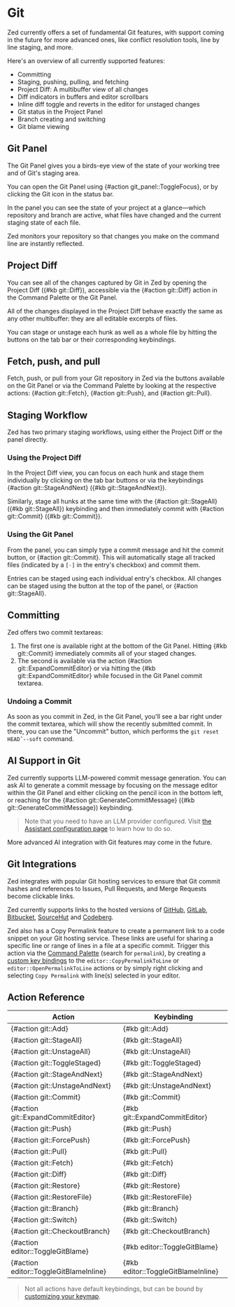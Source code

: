 # Git

Zed currently offers a set of fundamental Git features, with support coming in the future for more advanced ones, like conflict resolution tools, line by line staging, and more.

Here's an overview of all currently supported features:

- Committing
- Staging, pushing, pulling, and fetching
- Project Diff: A multibuffer view of all changes
- Diff indicators in buffers and editor scrollbars
- Inline diff toggle and reverts in the editor for unstaged changes
- Git status in the Project Panel
- Branch creating and switching
- Git blame viewing

## Git Panel

The Git Panel gives you a birds-eye view of the state of your working tree and of Git's staging area.

You can open the Git Panel using {#action git_panel::ToggleFocus}, or by clicking the Git icon in the status bar.

In the panel you can see the state of your project at a glance—which repository and branch are active, what files have changed and the current staging state of each file.

Zed monitors your repository so that changes you make on the command line are instantly reflected.

## Project Diff

You can see all of the changes captured by Git in Zed by opening the Project Diff ({#kb git::Diff}), accessible via the {#action git::Diff} action in the Command Palette or the Git Panel.

All of the changes displayed in the Project Diff behave exactly the same as any other multibuffer: they are all editable excerpts of files.

You can stage or unstage each hunk as well as a whole file by hitting the buttons on the tab bar or their corresponding keybindings.

<!-- Add media -->

## Fetch, push, and pull

Fetch, push, or pull from your Git repository in Zed via the buttons available on the Git Panel or via the Command Palette by looking at the respective actions: {#action git::Fetch}, {#action git::Push}, and {#action git::Pull}.

## Staging Workflow

Zed has two primary staging workflows, using either the Project Diff or the panel directly.

### Using the Project Diff

In the Project Diff view, you can focus on each hunk and stage them individually by clicking on the tab bar buttons or via the keybindings {#action git::StageAndNext} ({#kb git::StageAndNext}).

Similarly, stage all hunks at the same time with the {#action git::StageAll} ({#kb git::StageAll}) keybinding and then immediately commit with {#action git::Commit} ({#kb git::Commit}).

### Using the Git Panel

From the panel, you can simply type a commit message and hit the commit button, or {#action git::Commit}. This will automatically stage all tracked files (indicated by a `[·]` in the entry's checkbox) and commit them.

<!-- Show a set of changes with default staged -->

Entries can be staged using each individual entry's checkbox. All changes can be staged using the button at the top of the panel, or {#action git::StageAll}.

<!-- Add media -->

## Committing

Zed offers two commit textareas:

1. The first one is available right at the bottom of the Git Panel. Hitting {#kb git::Commit} immediately commits all of your staged changes.
2. The second is available via the action {#action git::ExpandCommitEditor} or via hitting the {#kb git::ExpandCommitEditor} while focused in the Git Panel commit textarea.

### Undoing a Commit

As soon as you commit in Zed, in the Git Panel, you'll see a bar right under the commit textarea, which will show the recently submitted commit.
In there, you can use the "Uncommit" button, which performs the `git reset HEADˆ--soft` command.

## AI Support in Git

Zed currently supports LLM-powered commit message generation.
You can ask AI to generate a commit message by focusing on the message editor within the Git Panel and either clicking on the pencil icon in the bottom left, or reaching for the {#action git::GenerateCommitMessage} ({#kb git::GenerateCommitMessage}) keybinding.

> Note that you need to have an LLM provider configured. Visit [the Assistant configuration page](./ai/configuration.md) to learn how to do so.

<!-- Add media -->

More advanced AI integration with Git features may come in the future.

## Git Integrations

Zed integrates with popular Git hosting services to ensure that Git commit hashes and references to Issues, Pull Requests, and Merge Requests become clickable links.

Zed currently supports links to the hosted versions of
[GitHub](https://github.com),
[GitLab](https://gitlab.com),
[Bitbucket](https://bitbucket.org),
[SourceHut](https://sr.ht) and
[Codeberg](https://codeberg.org).

Zed also has a Copy Permalink feature to create a permanent link to a code snippet on your Git hosting service.
These links are useful for sharing a specific line or range of lines in a file at a specific commit.
Trigger this action via the [Command Palette](./getting-started.md#command-palette) (search for `permalink`),
by creating a [custom key bindings](key-bindings.md#custom-key-bindings) to the
`editor::CopyPermalinkToLine` or `editor::OpenPermalinkToLine` actions
or by simply right clicking and selecting `Copy Permalink` with line(s) selected in your editor.

## Action Reference

| Action                                 | Keybinding                         |
| -------------------------------------- | ---------------------------------- |
| {#action git::Add}                     | {#kb git::Add}                     |
| {#action git::StageAll}                | {#kb git::StageAll}                |
| {#action git::UnstageAll}              | {#kb git::UnstageAll}              |
| {#action git::ToggleStaged}            | {#kb git::ToggleStaged}            |
| {#action git::StageAndNext}            | {#kb git::StageAndNext}            |
| {#action git::UnstageAndNext}          | {#kb git::UnstageAndNext}          |
| {#action git::Commit}                  | {#kb git::Commit}                  |
| {#action git::ExpandCommitEditor}      | {#kb git::ExpandCommitEditor}      |
| {#action git::Push}                    | {#kb git::Push}                    |
| {#action git::ForcePush}               | {#kb git::ForcePush}               |
| {#action git::Pull}                    | {#kb git::Pull}                    |
| {#action git::Fetch}                   | {#kb git::Fetch}                   |
| {#action git::Diff}                    | {#kb git::Diff}                    |
| {#action git::Restore}                 | {#kb git::Restore}                 |
| {#action git::RestoreFile}             | {#kb git::RestoreFile}             |
| {#action git::Branch}                  | {#kb git::Branch}                  |
| {#action git::Switch}                  | {#kb git::Switch}                  |
| {#action git::CheckoutBranch}          | {#kb git::CheckoutBranch}          |
| {#action editor::ToggleGitBlame}       | {#kb editor::ToggleGitBlame}       |
| {#action editor::ToggleGitBlameInline} | {#kb editor::ToggleGitBlameInline} |

> Not all actions have default keybindings, but can be bound by [customizing your keymap](./key-bindings.md#user-keymaps).
